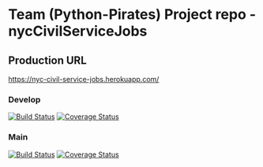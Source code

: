 # Team (Python-Pirates) Project repo - nycCivilServiceJobs

## Production URL
https://nyc-civil-service-jobs.herokuapp.com/

### Develop

[![Build Status](https://travis-ci.com/gcivil-nyu-org/nycCivilServiceJobs.svg?branch=develop)](https://travis-ci.com/gcivil-nyu-org/nycCivilServiceJobs)
[![Coverage Status](https://coveralls.io/repos/github/gcivil-nyu-org/nycCivilServiceJobs/badge.svg?branch=develop)](https://coveralls.io/github/gcivil-nyu-org/nycCivilServiceJobs?branch=develop)

### Main

[![Build Status](https://travis-ci.com/gcivil-nyu-org/nycCivilServiceJobs.svg?branch=main)](https://travis-ci.com/gcivil-nyu-org/nycCivilServiceJobs)
[![Coverage Status](https://coveralls.io/repos/github/gcivil-nyu-org/nycCivilServiceJobs/badge.svg?branch=main)](https://coveralls.io/github/gcivil-nyu-org/nycCivilServiceJobs?branch=main)

